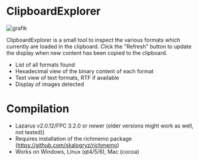 # ClipboardExplorer
![grafik](https://github.com/wp-xyz/ClipboardExplorer/assets/30792460/a62ae806-9826-4351-8ac6-14591c36ebf0)

ClipboardExplorer is a small tool to inspect the various formats which currently are loaded in the clipboard. Click the "Refresh" button to update the display when new content has been copied to the clipboard.

- List of all formats found
- Hexadecimal view of the binary content of each format
- Text view of text formats, RTF if available
- Display of images detected

# Compilation
* Lazarus v2.0.12/FPC 3.2.0 or newer (older versions might work as well, not tested))
* Requires installation of the richmemo package (https://github.com/skalogryz/richmemo)
* Works on Windows, Linux (qt4/5/6), Mac (cocoa)
